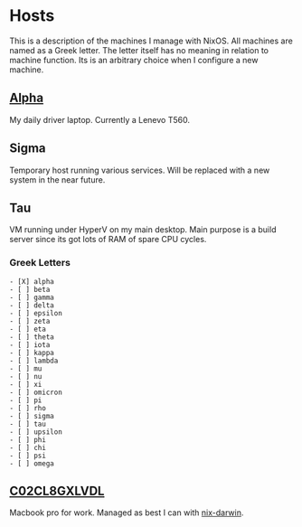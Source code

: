 # Hosts

This is a description of the machines I manage with NixOS.
All machines are named as a Greek letter.
The letter itself has no meaning in relation to machine function.
Its is an arbitrary choice when I configure a new machine.

## [Alpha]

My daily driver laptop.
Currently a Lenevo T560.

## Sigma

Temporary host running various services. Will be replaced with a new system in
the near future.

## Tau

VM running under HyperV on my main desktop. Main purpose is a build server
since its got lots of RAM of spare CPU cycles.

### Greek Letters

```text
- [X] alpha
- [ ] beta
- [ ] gamma
- [ ] delta
- [ ] epsilon
- [ ] zeta
- [ ] eta
- [ ] theta
- [ ] iota
- [ ] kappa
- [ ] lambda
- [ ] mu
- [ ] nu
- [ ] xi
- [ ] omicron
- [ ] pi
- [ ] rho
- [ ] sigma
- [ ] tau
- [ ] upsilon
- [ ] phi
- [ ] chi
- [ ] psi
- [ ] omega
```

## [C02CL8GXLVDL]

Macbook pro for work. Managed as best I can with [nix-darwin].

[nix-darwin]: https://github.com/LnL7/nix-darwin
[alpha]: ./alpha
[c02cl8gxlvdl]: ./C02CL8GXLVDL
